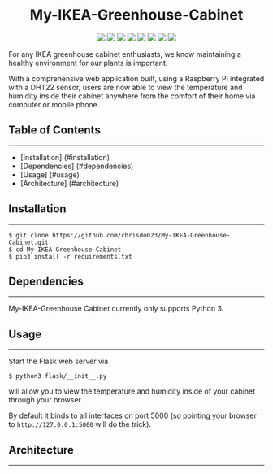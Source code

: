 <h1 align="center">My-IKEA-Greenhouse-Cabinet</h1>

<p align="center">
    <img src="https://img.shields.io/github/v/release/chrisdo023/My-IKEA-Greenhouse-Cabinet?include_prereleases&logo=github">
    <img src="https://img.shields.io/gitlab/coverage/chrisdo023/My-IKEA-Greenhouse-Cabinet/main">
    <img src="https://img.shields.io/github/repo-size/chrisdo023/My-IKEA-Greenhouse-Cabinet">
    <img src="https://img.shields.io/github/downloads/chrisdo023/My-IKEA-Greenhouse-Cabinet/total">
    <img src="https://img.shields.io/github/license/chrisdo023/My-IKEA-Greenhouse-Cabinet">
    <img src="https://img.shields.io/github/followers/chrisdo023?style=social">
    <img src="https://img.shields.io/pypi/pyversions/4?logo=Python&logoColor=white">
    <img src="https://img.shields.io/github/commit-activity/m/chrisdo023/My-IKEA-Greenhouse-Cabinet">
</p>

For any IKEA greenhouse cabinet enthusiasts, we know maintaining a healthy environment for our plants is important.

With a comprehensive web application built, using a Raspberry Pi integrated with a DHT22 sensor, users are now able to view the temperature and humidity inside their cabinet anywhere from the comfort of their home via computer or mobile phone.

## Table of Contents
--------------------

<!--ts-->

* [Installation] (#installation)
* [Dependencies] (#dependencies)
* [Usage] (#usage)
* [Architecture] (#architecture)

<!--ts-->

## Installation
--------------
```
$ git clone https://github.com/chrisdo023/My-IKEA-Greenhouse-Cabinet.git
$ cd My-IKEA-Greenhouse-Cabinet
$ pip3 install -r requirements.txt
```

## Dependencies
------------
My-IKEA-Greenhouse Cabinet currently only supports Python 3.

## Usage
-------
Start the Flask web server via
```
$ python3 flask/__init__.py
```
will allow you to view the temperature and humidity inside of your cabinet through your browser.

By default it binds to all interfaces on port 5000 (so pointing your browser to `http://127.0.0.1:5000` will do the trick).


## Architecture
---------------

